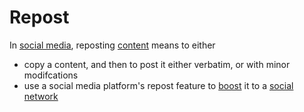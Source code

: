 # Repost

In [social media](/docs/glossary/social-media), reposting [content](/docs/glossary/content) means to either

- copy a content, and then to post it either verbatim, or with minor modifcations
- use a social media platform's repost feature to [boost](/docs/glossary/boost) it to a [social network](/docs/glossary/social-network)